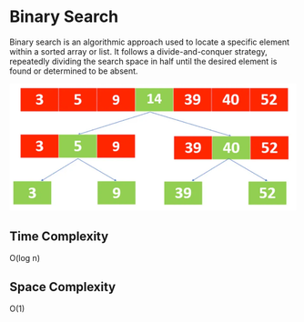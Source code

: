 # Binary Search
Binary search is an algorithmic approach used to locate a specific element within a sorted array or list. 
It follows a divide-and-conquer strategy, repeatedly dividing the search space in half until the 
desired element is found or determined to be absent.

![Binary search](./binary-search.png)

## Time Complexity
O(log n)

## Space Complexity
O(1)
